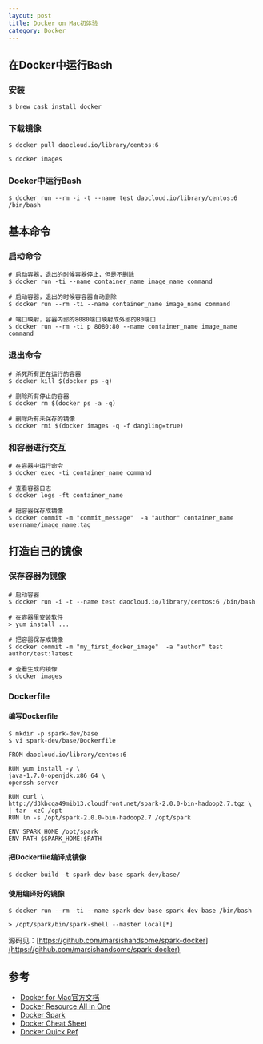 ```yaml
---
layout: post
title: Docker on Mac初体验
category: Docker
---
```


## 在Docker中运行Bash
### 安装
```
$ brew cask install docker
```

### 下载镜像
```
$ docker pull daocloud.io/library/centos:6

$ docker images
```

### Docker中运行Bash
```
$ docker run --rm -i -t --name test daocloud.io/library/centos:6 /bin/bash
```

## 基本命令

### 启动命令
```
# 启动容器，退出的时候容器停止，但是不删除
$ docker run -ti --name container_name image_name command

# 启动容器，退出的时候容容器自动删除
$ docker run --rm -ti --name container_name image_name command

# 端口映射，容器内部的8080端口映射成外部的80端口
$ docker run --rm -ti p 8080:80 --name container_name image_name command
```

### 退出命令
```
# 杀死所有正在运行的容器
$ docker kill $(docker ps -q)

# 删除所有停止的容器
$ docker rm $(docker ps -a -q)

# 删除所有未保存的镜像
$ docker rmi $(docker images -q -f dangling=true)
```

### 和容器进行交互
```
# 在容器中运行命令
$ docker exec -ti container_name command

# 查看容器日志
$ docker logs -ft container_name

# 把容器保存成镜像
$ docker commit -m "commit_message"  -a "author" container_name username/image_name:tag
```

## 打造自己的镜像
### 保存容器为镜像
```
# 启动容器
$ docker run -i -t --name test daocloud.io/library/centos:6 /bin/bash

# 在容器里安装软件
> yum install ...

# 把容器保存成镜像
$ docker commit -m "my_first_docker_image"  -a "author" test author/test:latest

# 查看生成的镜像
$ docker images
```

### Dockerfile

#### 编写Dockerfile
```
$ mkdir -p spark-dev/base
$ vi spark-dev/base/Dockerfile
```

```
FROM daocloud.io/library/centos:6

RUN yum install -y \
java-1.7.0-openjdk.x86_64 \
openssh-server

RUN curl \
http://d3kbcqa49mib13.cloudfront.net/spark-2.0.0-bin-hadoop2.7.tgz \
| tar -xzC /opt
RUN ln -s /opt/spark-2.0.0-bin-hadoop2.7 /opt/spark

ENV SPARK_HOME /opt/spark
ENV PATH $SPARK_HOME:$PATH
```

#### 把Dockerfile编译成镜像
```
$ docker build -t spark-dev-base spark-dev/base/
```

#### 使用编译好的镜像
```
$ docker run --rm -ti --name spark-dev-base spark-dev-base /bin/bash

> /opt/spark/bin/spark-shell --master local[*]
```

源码见：[https://github.com/marsishandsome/spark-docker](https://github.com/marsishandsome/spark-docker)

## 参考
- [Docker for Mac官方文档](https://docs.docker.com/docker-for-mac/)
- [Docker Resource All in One](https://github.com/hangyan/docker-resources/blob/master/README_zh.md)
- [Docker Spark](https://github.com/sequenceiq/docker-spark)
- [Docker Cheat Sheet](http://zeroturnaround.com/wp-content/uploads/2016/03/Docker-cheat-sheet-by-RebelLabs.png)
- [Docker Quick Ref](https://github.com/dimonomid/docker-quick-ref)
